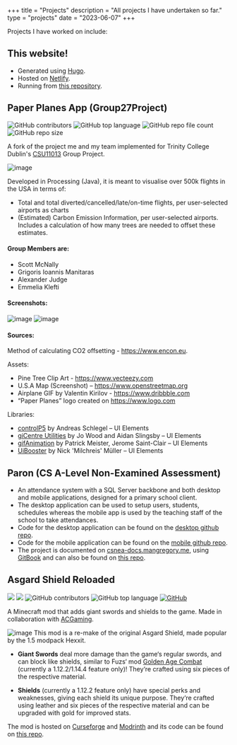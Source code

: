 +++
title = "Projects"
description = "All projects I have undertaken so far."
type = "projects"
date = "2023-06-07"
+++

Projects I have worked on include:

## This website!

* Generated using [Hugo](https://gohugo.io/).
* Hosted on [Netlify](https://netlify.com/).
* Running from [this repository](https://github.com/ManGregory128/website).

## Paper Planes App (Group27Project)
![GitHub contributors](https://img.shields.io/github/contributors/ManGregory128/Group27Project) ![GitHub top language](https://img.shields.io/github/languages/top/ManGregory128/Group27Project?color=82afff) ![GitHub repo file count](https://img.shields.io/github/directory-file-count/ManGregory128/Group27Project) ![GitHub repo size](https://img.shields.io/github/repo-size/ManGregory128/Group27Project)

A fork of the project me and my team implemented for Trinity College Dublin's [CSU11013](https://teaching.scss.tcd.ie/module/csu11013-programming-project/) Group Project.

![image](https://github.com/ManGregory128/Group27Project/assets/52697798/3df8c2c4-201b-4578-bb57-69aa84512b82)

Developed in Processing (Java), it is meant to visualise over 500k flights in the USA in terms of:
* Total and total diverted/cancelled/late/on-time flights, per user-selected airports as charts
* (Estimated) Carbon Emission Information, per user-selected airports. Includes a calculation of how many trees are needed to offset these estimates.

#### Group Members are:
* Scott McNally 
* Grigoris Ioannis Manitaras
* Alexander Judge
* Emmelia Klefti 

#### Screenshots:
![image](https://github.com/ManGregory128/Group27Project/assets/52697798/7bc9a005-0309-4627-8edf-745fc2db19be)
![image](https://github.com/ManGregory128/Group27Project/assets/52697798/ec0da210-2db7-40b7-a64a-4346e1d6602d)

#### Sources: 

Method of calculating CO2 offsetting - https://www.encon.eu. 

Assets:
* Pine Tree Clip Art - https://www.vecteezy.com
* U.S.A Map (Screenshot) –  https://www.openstreetmap.org
* Airplane GIF by Valentin Kirilov - https://www.dribbble.com
* “Paper Planes” logo created on https://www.logo.com

Libraries:
* [controlP5](https://www.sojamo.de/libraries/controlP5/) by Andreas Schlegel – UI Elements
* [giCentre Utilities](https://www.gicentre.net/utils) by Jo Wood and Aidan Slingsby – UI Elements
* [gifAnimation](http://extrapixel.github.io/gif-animation/) by Patrick Meister, Jerome Saint-Clair – UI Elements
* [UiBooster](https://milchreis.github.io/uibooster-for-processing/) by Nick 'Milchreis' Müller – UI Elements


## Paron (CS A-Level Non-Examined Assessment)

* An attendance system with a SQL Server backbone and both desktop and mobile applications, designed for a primary school client.
* The desktop application can be used to setup users, students, schedules whereas the mobile app is used by the teaching staff of the school to take attendances.
* Code for the desktop application can be found on the [desktop github repo](https://github.com/ManGregory128/csNEA-Desktop).
* Code for the mobile application can be found on the [mobile github repo](https://github.com/ManGregory128/csNEA-Mobile).
* The project is documented on [csnea-docs.mangregory.me](https://csnea-docs.mangregory.me/), using [GitBook](https://www.gitbook.com/) and can also be found on [this repo](https://github.com/ManGregory128/csNEA-docs).
  
## Asgard Shield Reloaded
[![](http://cf.way2muchnoise.eu/full_asgard-shield-reloaded_downloads.svg)](https://www.curseforge.com/minecraft/mc-mods/asgard-shield-reloaded) [![](http://cf.way2muchnoise.eu/versions/asgard-shield-reloaded.svg)](https://www.curseforge.com/minecraft/mc-mods/asgard-shield-reloaded/files) ![GitHub contributors](https://img.shields.io/github/contributors/mangregory128/asgardshieldreloaded) ![GitHub top language](https://img.shields.io/github/languages/top/ManGregory128/asgardshieldreloaded?color=b07219) [![GitHub](https://img.shields.io/github/license/ManGregory128/asgardshieldreloaded)](https://github.com/ManGregory128/asgardshieldreloaded/blob/1.20/LICENSE)

A Minecraft mod that adds giant swords and shields to the game. Made in collaboration with [ACGaming](https://github.com/ACGaming).

![image](https://user-images.githubusercontent.com/52697798/232713521-3f9cd713-5c04-4829-abc4-0a899014a7b0.png)
This mod is a re-make of the original Asgard Shield, made popular by the 1.5 modpack Hexxit.

* **Giant Swords** deal more damage than the game‘s regular swords, and can block like shields, similar to Fuzs‘ mod [Golden Age Combat](https://github.com/Fuzss/goldenagecombat) (currently a 1.12.2/1.14.4 feature only)! They‘re crafted using six pieces of the respective material.

* **Shields** (currently a 1.12.2 feature only) have special perks and weaknesses, giving each shield its unique purpose. They‘re crafted using leather and six pieces of the respective material and can be upgraded with gold for improved stats.

The mod is hosted on [Curseforge](https://www.curseforge.com/minecraft/mc-mods/asgard-shield-reloaded) and [Modrinth](https://modrinth.com/mod/asgard-shield-reloaded) and its code can be found on [this repo](https://github.com/ManGregory128/asgardshieldreloaded).
